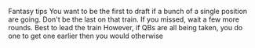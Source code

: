 Fantasy tips
You want to be the first to draft if a bunch of a single position are going. Don't be the last on that train. If you missed, wait a few more rounds. Best to lead the train
However, if QBs are all being taken, you do one to get one earlier then you would otherwise
